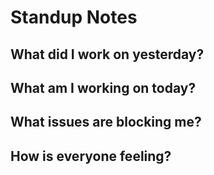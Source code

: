 # Standup Notes
## What did I work on yesterday?
## What am I working on today?
## What issues are blocking me?
## How is everyone feeling?

